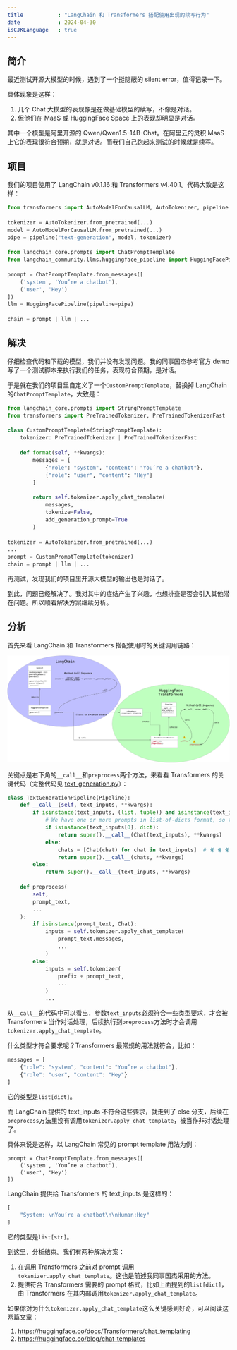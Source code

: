 ```yaml
---
title           : "LangChain 和 Transformers 搭配使用出现的续写行为"
date            : 2024-04-30
isCJKLanguage   : true
---
```


## 简介

最近测试开源大模型的时候，遇到了一个挺隐蔽的 silent error，值得记录一下。

具体现象是这样：
1. 几个 Chat 大模型的表现像是在做基础模型的续写，不像是对话。
2. 但他们在 MaaS 或 HuggingFace Space 上的表现却明显是对话。

其中一个模型是阿里开源的 Qwen/Qwen1.5-14B-Chat。在阿里云的灵积 MaaS 上它的表现很符合预期，就是对话。而我们自己跑起来测试的时候就是续写。

## 项目

我们的项目使用了 LangChain v0.1.16 和 Transformers v4.40.1。代码大致是这样：

```python
from transformers import AutoModelForCausalLM, AutoTokenizer, pipeline

tokenizer = AutoTokenizer.from_pretrained(...)
model = AutoModelForCausalLM.from_pretrained(...)
pipe = pipeline("text-generation", model, tokenizer)

from langchain_core.prompts import ChatPromptTemplate
from langchain_community.llms.huggingface_pipeline import HuggingFacePipeline

prompt = ChatPromptTemplate.from_messages([
    ('system', 'You’re a chatbot'),
    ('user', 'Hey')
])
llm = HuggingFacePipeline(pipeline=pipe)

chain = prompt | llm | ...
```

## 解决

仔细检查代码和下载的模型，我们并没有发现问题。我的同事国杰参考官方 demo 写了一个测试脚本来执行我们的任务，表现符合预期，是对话。

于是就在我们的项目里自定义了一个`CustomPromptTemplate`，替换掉 LangChain 的`ChatPromptTemplate`，大致是：
```python
from langchain_core.prompts import StringPromptTemplate
from transformers import PreTrainedTokenizer, PreTrainedTokenizerFast

class CustomPromptTemplate(StringPromptTemplate):
    tokenizer: PreTrainedTokenizer | PreTrainedTokenizerFast

    def format(self, **kwargs):
        messages = [
            {"role": "system", "content": "You’re a chatbot"},
            {"role": "user", "content": "Hey"}
        ]

        return self.tokenizer.apply_chat_template(
            messages,
            tokenize=False,
            add_generation_prompt=True
        )

tokenizer = AutoTokenizer.from_pretrained(...)
...
prompt = CustomPromptTemplate(tokenizer)
chain = prompt | llm | ...
```

再测试，发现我们的项目里开源大模型的输出也是对话了。

到此，问题已经解决了。我对其中的症结产生了兴趣，也想排查是否会引入其他潜在问题。所以顺着解决方案继续分析。

## 分析

首先来看 LangChain 和 Transformers 搭配使用时的关键调用链路：

![Call Sequence](images/Call-Sequence.png)

关键点是右下角的`__call__`和`preprocess`两个方法，来看看 Transformers 的关键代码（完整代码见 [text_generation.py](https://github.com/huggingface/Transformers/blob/c712d05aa8fc8ba3ebe465079bd377d2dc9c2e07/src/Transformers/pipelines/text_generation.py#L246)）：
```python
class TextGenerationPipeline(Pipeline):
    def __call__(self, text_inputs, **kwargs):
        if isinstance(text_inputs, (list, tuple)) and isinstance(text_inputs[0], (list, tuple, dict)):
            # We have one or more prompts in list-of-dicts format, so this is chat mode
            if isinstance(text_inputs[0], dict):
                return super().__call__(Chat(text_inputs), **kwargs)
            else:
                chats = [Chat(chat) for chat in text_inputs]  # 🐈 🐈 🐈
                return super().__call__(chats, **kwargs)
        else:
            return super().__call__(text_inputs, **kwargs)

    def preprocess(
        self,
        prompt_text,
		...
    ):
        if isinstance(prompt_text, Chat):
            inputs = self.tokenizer.apply_chat_template(
                prompt_text.messages,
				...
            )
        else:
            inputs = self.tokenizer(
                prefix + prompt_text,
                ...
            )
        	...
```
从`__call__`的代码中可以看出，参数`text_inputs`必须符合一些类型要求，才会被 Transformers 当作对话处理，后续执行到`preprocess`方法时才会调用`tokenizer.apply_chat_template`。

什么类型才符合要求呢？Transformers 最常规的用法就符合，比如：
```python
messages = [
    {"role": "system", "content": "You’re a chatbot"},
    {"role": "user", "content": "Hey"}
]
```
它的类型是`list[dict]`。

而 LangChain 提供的 text_inputs 不符合这些要求，就走到了 else 分支，后续在`preprocess`方法里没有调用`tokenizer.apply_chat_template`，被当作非对话处理了。

具体来说是这样，以 LangChain 常见的 prompt template 用法为例：
```
prompt = ChatPromptTemplate.from_messages([
    ('system', 'You’re a chatbot'),
    ('user', 'Hey')
])
```

LangChain 提供给 Transformers 的 text_inputs 是这样的：
```python
[
	"System: \nYou’re a chatbot\n\nHuman:Hey"
]
```
它的类型是`list[str]`。

到这里，分析结束。我们有两种解决方案：
1. 在调用 Transformers 之前对 prompt 调用`tokenizer.apply_chat_template`。这也是前述我同事国杰采用的方法。
2. 提供符合 Transformers 需要的 prompt 格式，比如上面提到的`list[dict]`，由 Transformers 在其内部调用`tokenizer.apply_chat_template`。

如果你对为什么`tokenizer.apply_chat_template`这么关键感到好奇，可以阅读这两篇文章：
1. https://huggingface.co/docs/Transformers/chat_templating
2. https://huggingface.co/blog/chat-templates
